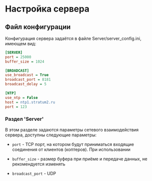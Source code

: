 # Настройка сервера
## Файл конфигурации
Конфигурация сервера задаётся в файле 	Server/server_config.ini, имеющем вид:
```ini
[SERVER]  
port = 25000  
buffer_size = 1024  
  
[BROADCAST]  
use_broadcast = True  
broadcast_port = 8181  
broadcast_delay = 5  
  
[NTP]  
use_ntp = False  
host = ntp1.stratum2.ru  
port = 123
``` 
### Раздел 'Server'
В этом разделе задаются параметры сетевого взаимодействия сервера, доступны следующие параметры:

 * `port` - TCP порт, на котором будут приниматься входящие соединения от клиентов (коптеров). При использовании 
 * `buffer_size` - размер буфера при приёме и передаче данных, не рекомендуется изменять

 * `broadcast_port` - UDP 

 
<!--stackedit_data:
eyJoaXN0b3J5IjpbLTMyOTkzNzUyNyw5MzY1NzEzODgsODcyNj
gwNjE4XX0=
-->